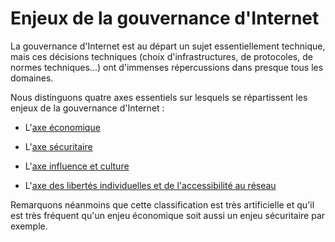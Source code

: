 # Enjeux de la gouvernance d'Internet

La gouvernance d'Internet est au départ un sujet essentiellement technique, mais ces décisions techniques (choix d'infrastructures, de protocoles, de normes techniques...) ont d'immenses répercussions dans presque tous les domaines. 

Nous distinguons quatre axes essentiels sur lesquels se répartissent les enjeux de la gouvernance d'Internet : 

- L'[axe économique](Enjeux/Economique.md) 

- L'[axe sécuritaire](Enjeux/Securite.md)

- L'[axe influence et culture](Enjeux/InfluenceEtCulture.md)

- L'[axe des libertés individuelles et de l'accessibilité au réseau](Enjeux/LibertesIndividuelles.md)

Remarquons néanmoins que cette classification est très artificielle et qu'il est très fréquent qu'un enjeu économique soit aussi un enjeu sécuritaire par exemple. 